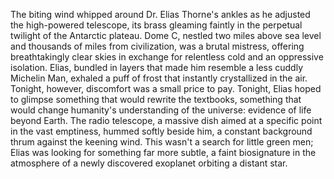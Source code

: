 The biting wind whipped around Dr. Elias Thorne's ankles as he adjusted the high-powered telescope, its brass gleaming faintly in the perpetual twilight of the Antarctic plateau.  Dome C, nestled two miles above sea level and thousands of miles from civilization, was a brutal mistress, offering breathtakingly clear skies in exchange for relentless cold and an oppressive isolation.  Elias, bundled in layers that made him resemble a less cuddly Michelin Man, exhaled a puff of frost that instantly crystallized in the air.  Tonight, however, discomfort was a small price to pay.  Tonight, Elias hoped to glimpse something that would rewrite the textbooks, something that would change humanity's understanding of the universe: evidence of life beyond Earth. The radio telescope, a massive dish aimed at a specific point in the vast emptiness, hummed softly beside him, a constant background thrum against the keening wind.  This wasn't a search for little green men; Elias was looking for something far more subtle, a faint biosignature in the atmosphere of a newly discovered exoplanet orbiting a distant star.
